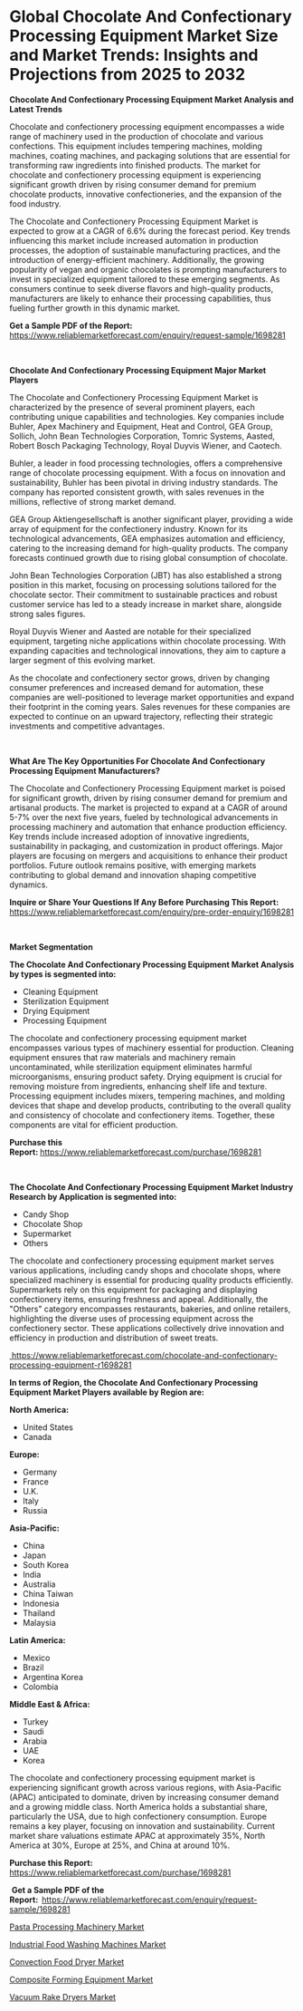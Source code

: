 <p><h1>Global Chocolate And Confectionary Processing Equipment Market Size and Market Trends: Insights and Projections from 2025 to 2032</h1></p><p><strong>Chocolate And Confectionary Processing Equipment Market Analysis and Latest Trends</strong></p>
<p><p>Chocolate and confectionery processing equipment encompasses a wide range of machinery used in the production of chocolate and various confections. This equipment includes tempering machines, molding machines, coating machines, and packaging solutions that are essential for transforming raw ingredients into finished products. The market for chocolate and confectionery processing equipment is experiencing significant growth driven by rising consumer demand for premium chocolate products, innovative confectioneries, and the expansion of the food industry.</p><p>The Chocolate and Confectionery Processing Equipment Market is expected to grow at a CAGR of 6.6% during the forecast period. Key trends influencing this market include increased automation in production processes, the adoption of sustainable manufacturing practices, and the introduction of energy-efficient machinery. Additionally, the growing popularity of vegan and organic chocolates is prompting manufacturers to invest in specialized equipment tailored to these emerging segments. As consumers continue to seek diverse flavors and high-quality products, manufacturers are likely to enhance their processing capabilities, thus fueling further growth in this dynamic market.</p></p>
<p><strong>Get a Sample PDF of the Report:&nbsp;</strong> <a href="https://www.reliablemarketforecast.com/enquiry/request-sample/1698281?utm_campaign=1833&utm_medium=2&utm_source=Github&utm_content=ia&utm_term=24032025&utm_id=chocolate-and-confectionary-processing-equipment">https://www.reliablemarketforecast.com/enquiry/request-sample/1698281</a></p>
<p>&nbsp;</p>
<p><strong>Chocolate And Confectionary Processing Equipment Major Market Players</strong></p>
<p><p>The Chocolate and Confectionery Processing Equipment Market is characterized by the presence of several prominent players, each contributing unique capabilities and technologies. Key companies include Buhler, Apex Machinery and Equipment, Heat and Control, GEA Group, Sollich, John Bean Technologies Corporation, Tomric Systems, Aasted, Robert Bosch Packaging Technology, Royal Duyvis Wiener, and Caotech.</p><p>Buhler, a leader in food processing technologies, offers a comprehensive range of chocolate processing equipment. With a focus on innovation and sustainability, Buhler has been pivotal in driving industry standards. The company has reported consistent growth, with sales revenues in the millions, reflective of strong market demand.</p><p>GEA Group Aktiengesellschaft is another significant player, providing a wide array of equipment for the confectionery industry. Known for its technological advancements, GEA emphasizes automation and efficiency, catering to the increasing demand for high-quality products. The company forecasts continued growth due to rising global consumption of chocolate.</p><p>John Bean Technologies Corporation (JBT) has also established a strong position in this market, focusing on processing solutions tailored for the chocolate sector. Their commitment to sustainable practices and robust customer service has led to a steady increase in market share, alongside strong sales figures.</p><p>Royal Duyvis Wiener and Aasted are notable for their specialized equipment, targeting niche applications within chocolate processing. With expanding capacities and technological innovations, they aim to capture a larger segment of this evolving market.</p><p>As the chocolate and confectionery sector grows, driven by changing consumer preferences and increased demand for automation, these companies are well-positioned to leverage market opportunities and expand their footprint in the coming years. Sales revenues for these companies are expected to continue on an upward trajectory, reflecting their strategic investments and competitive advantages.</p></p>
<p>&nbsp;</p>
<p><strong>What Are The Key Opportunities For Chocolate And Confectionary Processing Equipment Manufacturers?</strong></p>
<p><p>The Chocolate and Confectionery Processing Equipment market is poised for significant growth, driven by rising consumer demand for premium and artisanal products. The market is projected to expand at a CAGR of around 5-7% over the next five years, fueled by technological advancements in processing machinery and automation that enhance production efficiency. Key trends include increased adoption of innovative ingredients, sustainability in packaging, and customization in product offerings. Major players are focusing on mergers and acquisitions to enhance their product portfolios. Future outlook remains positive, with emerging markets contributing to global demand and innovation shaping competitive dynamics.</p></p>
<p><strong>Inquire or Share Your Questions If Any Before Purchasing This Report:</strong> <a href="https://www.reliablemarketforecast.com/enquiry/pre-order-enquiry/1698281?utm_campaign=1833&utm_medium=2&utm_source=Github&utm_content=ia&utm_term=24032025&utm_id=chocolate-and-confectionary-processing-equipment">https://www.reliablemarketforecast.com/enquiry/pre-order-enquiry/1698281</a></p>
<p>&nbsp;</p>
<p><strong>Market Segmentation</strong></p>
<p><strong>The Chocolate And Confectionary Processing Equipment Market Analysis by types is segmented into:</strong></p>
<p><ul><li>Cleaning Equipment</li><li>Sterilization Equipment</li><li>Drying Equipment</li><li>Processing Equipment</li></ul></p>
<p><p>The chocolate and confectionery processing equipment market encompasses various types of machinery essential for production. Cleaning equipment ensures that raw materials and machinery remain uncontaminated, while sterilization equipment eliminates harmful microorganisms, ensuring product safety. Drying equipment is crucial for removing moisture from ingredients, enhancing shelf life and texture. Processing equipment includes mixers, tempering machines, and molding devices that shape and develop products, contributing to the overall quality and consistency of chocolate and confectionery items. Together, these components are vital for efficient production.</p></p>
<p><strong>Purchase this Report:&nbsp;</strong><a href="https://www.reliablemarketforecast.com/purchase/1698281?utm_campaign=1833&utm_medium=2&utm_source=Github&utm_content=ia&utm_term=24032025&utm_id=chocolate-and-confectionary-processing-equipment">https://www.reliablemarketforecast.com/purchase/1698281</a></p>
<p>&nbsp;</p>
<p><strong>The Chocolate And Confectionary Processing Equipment Market Industry Research by Application is segmented into:</strong></p>
<p><ul><li>Candy Shop</li><li>Chocolate Shop</li><li>Supermarket</li><li>Others</li></ul></p>
<p><p>The chocolate and confectionery processing equipment market serves various applications, including candy shops and chocolate shops, where specialized machinery is essential for producing quality products efficiently. Supermarkets rely on this equipment for packaging and displaying confectionery items, ensuring freshness and appeal. Additionally, the "Others" category encompasses restaurants, bakeries, and online retailers, highlighting the diverse uses of processing equipment across the confectionery sector. These applications collectively drive innovation and efficiency in production and distribution of sweet treats.</p></p>
<p><a href="https://www.reliablemarketforecast.com/chocolate-and-confectionary-processing-equipment-r1698281?utm_campaign=1833&utm_medium=2&utm_source=Github&utm_content=ia&utm_term=24032025&utm_id=chocolate-and-confectionary-processing-equipment">&nbsp;https://www.reliablemarketforecast.com/chocolate-and-confectionary-processing-equipment-r1698281</a></p>
<p><strong>In terms of Region, the Chocolate And Confectionary Processing Equipment Market Players available by Region are:</strong></p>
<p>
    <p> <strong> North America: </strong>
        <ul>
            <li>United States</li>
            <li>Canada</li>
        </ul>
        </p> 
    <p> <strong> Europe: </strong>
        <ul>
            <li>Germany</li>
            <li>France</li>
            <li>U.K.</li>
            <li>Italy</li>
            <li>Russia</li>
        </ul>
        </p> 
    <p> <strong> Asia-Pacific: </strong>
        <ul>
            <li>China</li>
            <li>Japan</li>
            <li>South Korea</li>
            <li>India</li>
            <li>Australia</li>
            <li>China Taiwan</li>
            <li>Indonesia</li>
            <li>Thailand</li>
            <li>Malaysia</li>
        </ul>
        </p> 
    <p> <strong> Latin America: </strong>
        <ul>
            <li>Mexico</li>
            <li>Brazil</li>
            <li>Argentina Korea</li>
            <li>Colombia</li>
        </ul>
        </p> 
    <p> <strong> Middle East & Africa: </strong>
        <ul>
            <li>Turkey</li>
            <li>Saudi</li>
            <li>Arabia</li>
            <li>UAE</li>
            <li>Korea</li>
        </ul>
    </p>
    </p>
<p><p>The chocolate and confectionery processing equipment market is experiencing significant growth across various regions, with Asia-Pacific (APAC) anticipated to dominate, driven by increasing consumer demand and a growing middle class. North America holds a substantial share, particularly the USA, due to high confectionery consumption. Europe remains a key player, focusing on innovation and sustainability. Current market share valuations estimate APAC at approximately 35%, North America at 30%, Europe at 25%, and China at around 10%.</p></p>
<p><strong>Purchase this Report: </strong><a href="https://www.reliablemarketforecast.com/purchase/1698281?utm_campaign=1833&utm_medium=2&utm_source=Github&utm_content=ia&utm_term=24032025&utm_id=chocolate-and-confectionary-processing-equipment">https://www.reliablemarketforecast.com/purchase/1698281</a></p>
<p>&nbsp;<strong>Get a Sample PDF of the Report:&nbsp;&nbsp;</strong><a href="https://www.reliablemarketforecast.com/enquiry/request-sample/1698281?utm_campaign=1833&utm_medium=2&utm_source=Github&utm_content=ia&utm_term=24032025&utm_id=chocolate-and-confectionary-processing-equipment">https://www.reliablemarketforecast.com/enquiry/request-sample/1698281</a></p>
<p><strong></strong></p>
<p><p><a href="https://github.com/rojannovarwd/Market-Research-Report-List-1/blob/main/pasta-processing-machinery-market.md?utm_campaign=1833&utm_medium=2&utm_source=Github&utm_content=ia&utm_term=24032025&utm_id=chocolate-and-confectionary-processing-equipment">Pasta Processing Machinery Market</a></p><p><a href="https://github.com/dandatesha7q/Market-Research-Report-List-1/blob/main/industrial-food-washing-machines-market.md?utm_campaign=1833&utm_medium=2&utm_source=Github&utm_content=ia&utm_term=24032025&utm_id=chocolate-and-confectionary-processing-equipment">Industrial Food Washing Machines Market</a></p><p><a href="https://github.com/marrahcerpas05/Market-Research-Report-List-1/blob/main/convection-food-dryer-market.md?utm_campaign=1833&utm_medium=2&utm_source=Github&utm_content=ia&utm_term=24032025&utm_id=chocolate-and-confectionary-processing-equipment">Convection Food Dryer Market</a></p><p><a href="https://github.com/dichkotuanny/Market-Research-Report-List-1/blob/main/composite-forming-equipment-market.md?utm_campaign=1833&utm_medium=2&utm_source=Github&utm_content=ia&utm_term=24032025&utm_id=chocolate-and-confectionary-processing-equipment">Composite Forming Equipment Market</a></p><p><a href="https://github.com/rullihipes6h/Market-Research-Report-List-1/blob/main/vacuum-rake-dryers-market.md?utm_campaign=1833&utm_medium=2&utm_source=Github&utm_content=ia&utm_term=24032025&utm_id=chocolate-and-confectionary-processing-equipment">Vacuum Rake Dryers Market</a></p></p>